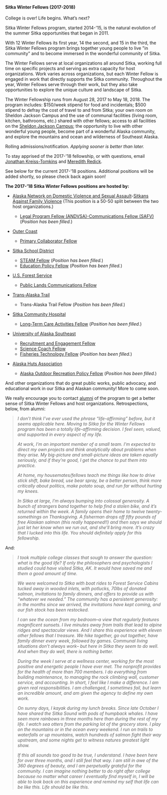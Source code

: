 #### Sitka Winter Fellows (2017-2018)

College is over! Life begins. What’s next?

Sitka Winter Fellows program, started 2014-'15, is the natural evolution of the summer Sitka opportunities that began in 2011.

With 12 Winter Fellows its first year, 14 the second, and 15 in the third, the Sitka Winter Fellows program brings together young people to live "in community" and to become immersed in the wonderful community of Sitka.

The Winter Fellows serve at local organizations all around Sitka, working full time on specific projects and serving as extra capacity for host organizations. Work varies across organizations, but each Winter Fellow is engaged in work that directly supports the Sitka community. Throughout the year, Winter Fellows serve through their work, but they also take opportunities to explore the unique culture and landscape of Sitka.

The Winter Fellowship runs from August 28, 2017 to May 18, 2018. The program includes: $150/week stipend for food and incidentals; $500 stipend to defray the cost of travel to and from Sitka; your own room on Sheldon Jackson Campus and the use of communal facilities (living room, kitchen, bathrooms, etc.) shared with other fellows; access to all facilities on the [Sheldon Jackson Campus](http://fineartscamp.org/facilities/); the opportunity to live with other wonderful young people, become part of a wonderful Alaska community, and explore the mountains and ocean and wilderness of Southeast Alaska.

Rolling admissions/notification. _Applying sooner is better than later._

To stay apprised of the 2017-'18 fellowship, or with questions, email [Jonathan Kreiss-Tomkins](mailto:jonathan.s.kt@gmail.com) and [Meredith Redick](mailto:meredithredick@gmail.com).

See below for the current 2017-'18 positions. Additional positions will be added shortly, so please check back again soon! 

**The 2017-’18 Sitka Winter Fellows positions are hosted by:**

- [Alaska Network on Domestic Violence and Sexual Assault](http://www.andvsa.org/)-[Sitkans Against Family Violence](http://www.safv.org/) (This position is a 50-50 split between the two host organizations.)
  - [Legal Program Fellow (ANDVSA)-Communications Fellow (SAFV)](https://docs.google.com/document/d/1_ALoDVPx0eJA1vL3gTt02guNgsHzk5OznE4H_vyVJos/edit?usp=sharing) (_Position has been filled._)

- [Outer Coast](http://www.outercoast.org/) 
  - [Primary Collaborator Fellow](https://docs.google.com/document/d/1LE2ICn-_Q24TRps2Z2RbByaSJXNwzLIYm9QwBmRRwYo/edit)

- [Sitka School District](http://www.sitkaschools.org/site/default.aspx?PageID=1) 
  - [STEAM Fellow](https://docs.google.com/document/d/1xi5E3P6Y0r1fOCMqCpIKBJEhO97ltrKLRc4JD5j_Ois/edit?usp=sharing) (_Position has been filled._)
  - [Education Policy Fellow](https://docs.google.com/document/d/1xnkHOGFooMRV_r5aMgx2PPz-mDtOL2SPDHmpoMNPF2k/edit?usp=sharing) (_Position has been filled._)

- [U.S. Forest Service](http://www.fs.usda.gov/tongass/)
  - [Public Lands Communications Fellow](https://docs.google.com/document/d/19LqpO2l2dTYrn1Bf3FMtar_U97ayaNFvnx_AD7hU8-w/edit?usp=sharing) 

- [Trans-Alaska Trail](http://www.aktrail.org)
  - Trans-Alaska Trail Fellow (_Position has been filled._)
 
- [Sitka Community Hospital](http://www.sitkahospital.org/getpage.php?name=index)
  - [Long-Term Care Activities Fellow](https://docs.google.com/document/d/11hC2CNaQ3Q4WY2XOq-wLuOjMrs-Yl7mgHjBzvxryFYU/edit?usp=sharing) (_Position has been filled._)

- [University of Alaska Southeast](http://www.uas.alaska.edu/)
  - [Recruitment and Engagement Fellow](https://docs.google.com/document/d/12n3w_iRkfIOcHWjAwbWMAH0fwnWcrEgm_LN03DHRWMo/edit) 
  - [Science Coach Fellow](https://docs.google.com/document/d/1vDoYi2E26-qJImjtBXLIA0-sucANULjWtLE4OE51xtY/edit) 
  - [Fisheries Technology Fellow](https://docs.google.com/document/d/1d-hNmvQ_vM5tcIa_AWqYA5TYUTy7H3No7lpiXlDsft4/edit) (_Position has been filled._)
  
- [Alaska Huts Association](https://www.alaskahuts.org/)
  - [Alaska Outdoor Recreation Policy Fellow](https://docs.google.com/document/d/1yysxa5sfkxM3oP3H1AVJZXW0m1S7agXtxwK9kuw5GIM/edit?usp=sharing) (_Position has been filled._)

And other organizations that do great public works, public advocacy, and educational work in our Sitka and Alaskan community! More to come soon. 

We really encourage you to contact [alumni](alumni.html) of the program to get a better sense of Sitka Winter Fellows and host organizations. Retrospections, below, from alumni:

>_I don’t think I’ve ever used the phrase “life-affirming” before, but it seems applicable here. Moving to Sitka for the Winter Fellows program has been a totally life-affirming decision. I feel seen, valued, and supported in every aspect of my life._
>
>_At work, I’m an important member of a small team. I’m expected to direct my own projects and think analytically about problems when they arise. My big-picture and small-picture ideas are taken equally seriously, and if they’re good, I get the chance to put them into practice._
>
>_At home, my housemates/fellows teach me things like how to drive stick shift, bake bread, use bear spray, be a better person, think more critically about politics, make potato soup, and run far without hurting my knees._
>
>_In Sitka at large, I’m always bumping into colossal generosity. A bunch of strangers band together to help find a stolen bike, and it’s returned within the week. A family opens their home to twelve twenty-somethings on Thanksgiving. A fisherman drops off fifty pounds of free Alaskan salmon (this really happened!!) and then says we should just let her know when we run out, and she’ll bring more. It’s crazy that I lucked into this life. You should definitely apply for this fellowship._

And:

>_I took multiple college classes that sough to answer the question: what is the good life? If only the philosophers and psychologists I studied could have visited Sitka, AK. It would have saved me and them a good amount of time._
>
>_We were welcomed to Sitka with boat rides to Forest Service Cabins tucked away in wooded inlets, with potlucks, 70lbs of donated salmon, invitations to family dinners, and offers to provide us with “whatever we needed.”  The community has a persistent generosity: in the months since we arrived, the invitations have kept coming, and our fish stock has been restocked._
>
>_I can see the ocean from my bedroom–a view that regularly features magnificent sunsets.  I live minutes away from trails that lead to alpine ridges and spectacular views.  And I share this experience with eleven other fellows that I treasure. We hike together, go out together, have family dinner every week, followed by games. Communal living situations don’t always work– but here in Sitka they seem to do well. And when they do well, there is nothing better._
>
> _During the week I serve at a wellness center, working for the most positive and energetic people I have ever met.  The nonprofit provides for the health of more than 700 members.  I do everything from building maintenance, to managing the rock climbing wall, customer service, and accounting.  In short, I feel like I make a difference.  I am given real responsibilities. I am challenged, I sometimes fail, but learn an incredible amount, and am given the agency to define my own work._
>
> _On sunny days, I kayak during my lunch breaks. Since late October I have shared the Sitka Sound with pods of humpback whales. I have seen more rainbows in three months here than during the rest of my life.  I watch sea otters from the parking lot of the grocery store. I play on the mountains or in the ocean every weekend. I run on trails to waterfalls or up mountains, watch hundreds of salmon fight their way upstream, and some nights get to witness natures greatest light show._
>
>_If this all sounds too good to be true, I understand. I have been here for over three months, and I still feel that way. I am still in awe of the 360 degrees of beauty, and I am perpetually grateful for the community. I can imagine nothing better to do right after college because no matter what career I eventually find myself in, I will be able to look back on this experience and remind my self that life can be like this. Life should be like this._
